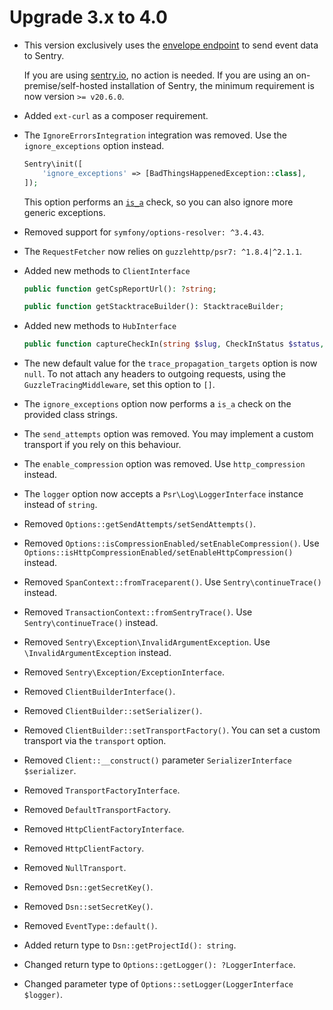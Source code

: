 # Upgrade 3.x to 4.0

- This version exclusively uses the [envelope endpoint](https://develop.sentry.dev/sdk/envelopes/) to send event data to Sentry.

  If you are using [sentry.io](https://sentry.io), no action is needed.
  If you are using an on-premise/self-hosted installation of Sentry, the minimum requirement is now version `>= v20.6.0`.

- Added `ext-curl` as a composer requirement.

- The `IgnoreErrorsIntegration` integration was removed. Use the `ignore_exceptions` option instead.

  ```php
  Sentry\init([
      'ignore_exceptions' => [BadThingsHappenedException::class],
  ]);
  ```

  This option performs an [`is_a`](https://www.php.net/manual/en/function.is-a.php) check, so you can also ignore more generic exceptions.

- Removed support for `symfony/options-resolver: ^3.4.43`.

- The `RequestFetcher` now relies on `guzzlehttp/psr7: ^1.8.4|^2.1.1`.

- Added new methods to `ClientInterface`

  ```php
  public function getCspReportUrl(): ?string;

  public function getStacktraceBuilder(): StacktraceBuilder;
  ```

- Added new methods to `HubInterface`

  ```php
  public function captureCheckIn(string $slug, CheckInStatus $status, $duration = null, ?MonitorConfig $monitorConfig = null, ?string $checkInId = null): ?string;
  ```

- The new default value for the `trace_propagation_targets` option is now `null`. To not attach any headers to outgoing requests, using the `GuzzleTracingMiddleware`, set this option to `[]`.
- The `ignore_exceptions` option now performs a `is_a` check on the provided class strings.
- The `send_attempts` option was removed. You may implement a custom transport if you rely on this behaviour.
- The `enable_compression` option was removed. Use `http_compression` instead.
- The `logger` option now accepts a `Psr\Log\LoggerInterface` instance instead of `string`.

- Removed `Options::getSendAttempts/setSendAttempts()`.
- Removed `Options::isCompressionEnabled/setEnableCompression()`. Use `Options::isHttpCompressionEnabled/setEnableHttpCompression()` instead.
- Removed `SpanContext::fromTraceparent()`. Use `Sentry\continueTrace()` instead.
- Removed `TransactionContext::fromSentryTrace()`. Use `Sentry\continueTrace()` instead.
- Removed `Sentry\Exception\InvalidArgumentException`. Use `\InvalidArgumentException` instead.
- Removed `Sentry\Exception/ExceptionInterface`.
- Removed `ClientBuilderInterface()`.
- Removed `ClientBuilder::setSerializer()`.
- Removed `ClientBuilder::setTransportFactory()`. You can set a custom transport via the `transport` option.
- Removed `Client::__construct()` parameter `SerializerInterface $serializer`.
- Removed `TransportFactoryInterface`.
- Removed `DefaultTransportFactory`.
- Removed `HttpClientFactoryInterface`.
- Removed `HttpClientFactory`.
- Removed `NullTransport`.
- Removed `Dsn::getSecretKey()`.
- Removed `Dsn::setSecretKey()`.
- Removed `EventType::default()`.

- Added return type to `Dsn::getProjectId(): string`.
- Changed return type to `Options::getLogger(): ?LoggerInterface`.
- Changed parameter type of `Options::setLogger(LoggerInterface $logger)`.
